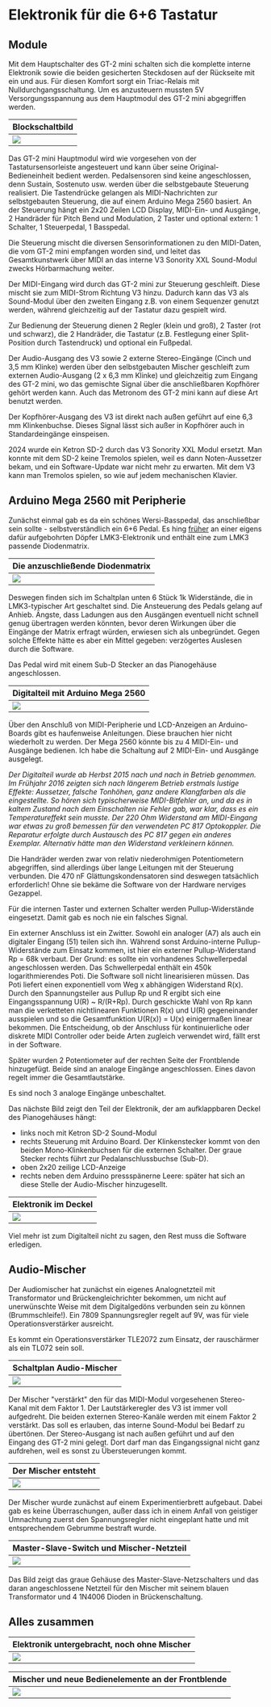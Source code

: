# Elektronik für die 6+6 Tastatur

## Module

Mit dem Hauptschalter des GT-2 mini schalten sich die komplette interne Elektronik sowie die beiden gesicherten Steckdosen auf der Rückseite mit ein und aus. Für diesen Komfort sorgt ein Triac-Relais mit Nulldurchgangsschaltung. Um es anzusteuern mussten 5V Versorgungsspannung aus dem Hauptmodul des GT-2 mini abgegriffen werden.

|Blockschaltbild|
| ----------- |
|![](Blockschaltbild.PNG)|

Das GT-2 mini Hauptmodul wird wie vorgesehen von der Tastatursensorleiste angesteuert und kann über seine Original-Bedieneinheit bedient werden. Pedalsensoren sind keine angeschlossen, denn Sustain, Sostenuto usw. werden über die selbstgebaute Steuerung realisiert. Die Tastendrücke gelangen als MIDI-Nachrichten zur selbstgebauten Steuerung, die auf einem Arduino Mega 2560 basiert. An der Steuerung hängt ein 2x20 Zeilen LCD Display, MIDI-Ein- und Ausgänge, 2 Handräder für Pitch Bend und Modulation, 2 Taster und optional extern: 1 Schalter, 1 Steuerpedal, 1 Basspedal.

Die Steuerung mischt die diversen Sensorinformationen zu den MIDI-Daten, die vom GT-2 mini empfangen worden sind, und leitet das Gesamtkunstwerk über MIDI an das interne V3 Sonority XXL Sound-Modul zwecks Hörbarmachung weiter.

Der MIDI-Eingang wird durch das GT-2 mini zur Steuerung geschleift. Diese mischt sie zum MIDI-Strom Richtung V3 hinzu. Dadurch kann das V3 als Sound-Modul über den zweiten Eingang z.B. von einem Sequenzer genutzt werden, während gleichzeitig auf der Tastatur dazu gespielt wird.

Zur Bedienung der Steuerung dienen 2 Regler (klein und groß), 2 Taster (rot und schwarz), die 2 Handräder, die Tastatur (z.B. Festlegung einer Split-Position durch Tastendruck) und optional ein Fußpedal.

Der Audio-Ausgang des V3 sowie 2 externe Stereo-Eingänge (Cinch und 3,5 mm Klinke) werden über den selbstgebauten Mischer geschleift zum externen Audio-Ausgang (2 x 6,3 mm Klinke) und gleichzeitig zum Eingang des GT-2 mini, wo das gemischte Signal über die anschließbaren Kopfhörer gehört werden kann.
Auch das Metronom des GT-2 mini kann auf diese Art benutzt werden.

Der Kopfhörer-Ausgang des V3 ist direkt nach außen geführt auf eine 6,3 mm Klinkenbuchse. Dieses Signal lässt sich außer in Kopfhörer auch in Standardeingänge einspeisen.

2024 wurde ein Ketron SD-2 durch das V3 Sonority XXL Modul ersetzt. Man konnte mit dem SD-2 keine Tremolos spielen, weil es dann Noten-Aussetzer bekam, und ein Software-Update war nicht mehr zu erwarten. Mit dem V3 kann man Tremolos spielen, so wie auf jedem mechanischen Klavier.

## Arduino Mega 2560 mit Peripherie

Zunächst einmal gab es da ein schönes Wersi-Basspedal, das anschließbar sein sollte - selbstverständlich ein 6+6 Pedal. Es hing [früher](https://github.com/HaraldRieder/Historic/index.html) an einer eigens dafür aufgebohrten Döpfer LMK3-Elektronik und enthält eine zum LMK3 passende Diodenmatrix.

|Die anzuschließende Diodenmatrix|
| ----------- |
|![](Pedalmatrix.png)|

Deswegen finden sich im Schaltplan unten 6 Stück 1k Widerstände, die in LMK3-typischer Art geschaltet sind. Die Ansteuerung des Pedals gelang auf Anhieb. Ängste, dass Ladungen aus den Ausgängen eventuell nicht schnell genug übertragen werden könnten, bevor deren Wirkungen über die Eingänge der Matrix erfragt würden, erwiesen sich als unbegründet. Gegen solche Effekte hätte es aber ein Mittel gegeben: verzögertes Auslesen durch die Software.

Das Pedal wird mit einem Sub-D Stecker an das Pianogehäuse angeschlossen.

|Digitalteil mit Arduino Mega 2560|
| ----------- |
|![](Arduino.PNG)|

Über den Anschluß von MIDI-Peripherie und LCD-Anzeigen an Arduino-Boards gibt es haufenweise Anleitungen. Diese brauchen hier nicht wiederholt zu werden. Der Mega 2560 könnte bis zu 4 MIDI-Ein- und Ausgänge bedienen. Ich habe die Schaltung auf 2 MIDI-Ein- und Ausgänge ausgelegt.

_Der Digitalteil wurde ab Herbst 2015 nach und nach in Betrieb genommen. Im Frühjahr 2016 zeigten sich nach längerem Betrieb erstmals lustige Effekte: Aussetzer, falsche Tonhöhen, ganz andere Klangfarben als die eingestellte. So hören sich typischerweise MIDI-Bitfehler an, und da es in kaltem Zustand nach dem Einschalten nie Fehler gab, war klar, dass es ein Temperatureffekt sein musste. Der 220 Ohm Widerstand am MIDI-Eingang war etwas zu groß bemessen für den verwendeten PC 817 Optokoppler. Die Reparatur erfolgte durch Austausch des PC 817 gegen ein anderes Exemplar. Alternativ hätte man den Widerstand verkleinern können._

Die Handräder werden zwar von relativ niederohmigen Potentiometern abgegriffen, sind allerdings über lange Leitungen mit der Steuerung verbunden. Die 470 nF Glättungskondensatoren sind deswegen tatsächlich erforderlich! Ohne sie bekäme die Software von der Hardware nerviges Gezappel.

Für die internen Taster und externen Schalter werden Pullup-Widerstände eingesetzt. Damit gab es noch nie ein falsches Signal.

Ein externer Anschluss ist ein Zwitter. Sowohl ein analoger (A7) als auch ein digitaler Eingang (51) teilen sich ihn.
Während sonst Arduino-interne Pullup-Widerstände zum Einsatz kommen, ist hier ein externer Pullup-Widerstand Rp = 68k verbaut.
Der Grund: es sollte ein vorhandenes Schwellerpedal angeschlossen werden. Das Schwellerpedal enthält ein 450k logarithmierendes Poti.
Die Software soll nicht linearisieren müssen. Das Poti liefert einen exponentiell vom Weg x abhängigen Widerstand R(x).
Durch den Spannungsteiler aus Pullup Rp und R ergibt sich eine Eingangsspannung U(R) ~ R/(R+Rp).
Durch geschickte Wahl von Rp kann man die verketteten nichtlinearen Funktionen R(x) und U(R)
gegeneinander ausspielen und so die Gesamtfunktion U(R(x)) = U(x) einigermaßen linear bekommen.
Die Entscheidung, ob der Anschluss für kontinuierliche oder diskrete MIDI Controller oder beide Arten zugleich verwendet wird, fällt erst in der Software.

Später wurden 2 Potentiometer auf der rechten Seite der Frontblende hinzugefügt. Beide sind an analoge Eingänge angeschlossen.
Eines davon regelt immer die Gesamtlautstärke.

Es sind noch 3 analoge Eingänge unbeschaltet.

Das nächste Bild zeigt den Teil der Elektronik, der am aufklappbaren Deckel des Pianogehäuses hängt:

- links noch mit Ketron SD-2 Sound-Modul
- rechts Steuerung mit Arduino Board. Der Klinkenstecker kommt von den beiden Mono-Klinkenbuchsen für die externen Schalter. Der graue Stecker rechts führt zur Pedalanschlussbuchse (Sub-D).
- oben 2x20 zeilige LCD-Anzeige
- rechts neben dem Arduino pressspänerne Leere: später hat sich an diese Stelle der Audio-Mischer hinzugesellt.

|Elektronik im Deckel|
| ----------- |
|![](Elektronik_noch_ohne_Mischer.jpeg)|

Viel mehr ist zum Digitalteil nicht zu sagen, den Rest muss die Software erledigen.

## Audio-Mischer

Der Audiomischer hat zunächst ein eigenes Analognetzteil mit Transformator und Brückengleichrichter bekommen, um nicht auf unerwünschte Weise mit dem Digitalgedöns verbunden sein zu können (Brummschleife!). Ein 7809 Spannungsregler regelt auf 9V, was für viele Operationsverstärker ausreicht.

Es kommt ein Operationsverstärker TLE2072 zum Einsatz, der rauschärmer als ein TL072 sein soll.

|Schaltplan Audio-Mischer|
| ----------- |
|![](Mischer.PNG)|

Der Mischer "verstärkt" den für das MIDI-Modul vorgesehenen Stereo-Kanal mit dem Faktor 1. Der Lautstärkeregler des V3 ist immer voll aufgedreht. Die beiden externen Stereo-Kanäle werden mit einem Faktor 2 verstärkt. Das soll es erlauben, das interne Sound-Modul bei Bedarf zu übertönen.
Der Stereo-Ausgang ist nach außen geführt und auf den Eingang des GT-2 mini gelegt. Dort darf man das Eingangssignal nicht ganz aufdrehen, weil es sonst zu Übersteuerungen kommt.

|Der Mischer entsteht|
| ----------- |
|![](800px-Mischer_Versuchsaufbau.jpeg)|

Der Mischer wurde zunächst auf einem Experimentierbrett aufgebaut. Dabei gab es keine Überraschungen, außer dass ich in einem Anfall von geistiger Umnachtung zuerst den Spannungsregler nicht eingeplant hatte und mit entsprechendem Gebrumme bestraft wurde.

|Master-Slave-Switch und Mischer-Netzteil|
| ----------- |
|![](800px-Mischer_Analognetzteil.jpeg)|

Das Bild zeigt das graue Gehäuse des Master-Slave-Netzschalters und das daran angeschlossene Netzteil für den Mischer mit seinem blauen Transformator und 4 1N4006 Dioden in Brückenschaltung.

## Alles zusammen

|Elektronik untergebracht, noch ohne Mischer|
| ----------- |
|![](Unterbringung_Elektronik.jpg)|

|Mischer und neue Bedienelemente an der Frontblende|
| ----------- |
|![](Erweiterungen.png)|








